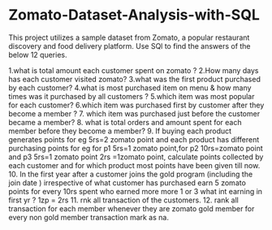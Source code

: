 # Zomato-Dataset-Analysis-with-SQL

This project utilizes a sample dataset from Zomato, a popular restaurant discovery and food delivery platform. 
Use SQl to find the answers of the below 12 queries. 

1.what is total amount each customer spent on zomato ?
2.How many days has each customer visited zomato?
3.what was the first product purchased by each customer?
4.what is most purchased item on menu & how many times was it purchased by all customers ?
5.which item was most popular for each customer?
6.which item was purchased first by customer after they become a member ?
7. which item was purchased just before the customer became a member?
8. what is total orders and amount spent for each member before they become a member?
9. If buying each product generates points for eg 5rs=2 zomato point and each product has different purchasing points for eg for p1 5rs=1 zomato point,for p2 10rs=zomato point and p3 5rs=1 zomato point  2rs =1zomato point, calculate points collected by each customer and for which product most points have been given till now.
10. In the first year after a customer joins the gold program (including the join date ) irrespective of what customer has purchased earn 5 zomato points for every 10rs spent who earned more more 1 or 3 what int earning in first yr ? 1zp = 2rs
11. rnk all transaction of the customers.
12. rank all transaction for each member whenever they are zomato gold member for every non gold member transaction mark as na.
